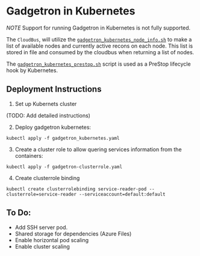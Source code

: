 Gadgetron in Kubernetes
=======================

*NOTE* Support for running Gadgetron in Kubernetes is not fully supported. 

The `CloudBus`, will utilize the [`gadgetron_kubernetes_node_info.sh`](gadgetron_kubernetes_node_info.sh) to make a list of available nodes and currently active recons on each node. This list is stored in file and consumed by the cloudbus when returning a list of nodes. 

The [`gadgetron_kubernetes_prestop.sh`](gadgetron_kubernetes_prestop.sh) script is used as a PreStop lifecycle hook by Kubernetes. 

Deployment Instructions
-----------------------

1. Set up Kubernets cluster 

(TODO: Add detailed instructions)

2. Deploy gadgetron kubernetes:

```
kubectl apply -f gadgetron_kubernetes.yaml
```

3. Create a cluster role to allow quering services information from the containers:

```
kubectl apply -f gadgetron-clusterrole.yaml
```

4. Create clusterrole binding

```
kubectl create clusterrolebinding service-reader-pod --clusterrole=service-reader --serviceaccount=default:default
```

To Do:
------

* Add SSH server pod.
* Shared storage for dependencies (Azure Files)
* Enable horizontal pod scaling
* Enable cluster scaling


